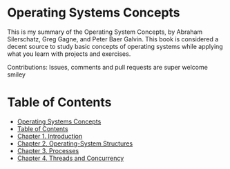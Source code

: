 # Operating Systems Concepts

This is my summary of the Operating System Concepts, by Abraham Silerschatz, Greg Gagne, and Peter Baer Galvin. This book is considered a decent source to study basic concepts of operating systems while applying what you learn with projects and exercises.

Contributions: Issues, comments and pull requests are super welcome smiley

# Table of Contents


<!-- TOC updateOnSave:false -->
- [Operating Systems Concepts](#operating-systems-concepts)
- [Table of Contents](#table-of-contents)
- [Chapter 1. Introduction](01.Introduction/)
- [Chapter 2. Operating-System Structures](02.Operating-System%20Structures/)
- [Chapter 3. Processes](03.Processes/)
- [Chapter 4. Threads and Concurrency](04.Threads%20and%20Concurrecy/)
<!-- /TOC -->